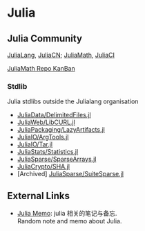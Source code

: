 # Julia

## Julia Community

[JuliaLang](https://github.com/JuliaLang), [JuliaCN](https://github.com/JuliaCN);
[JuliaMath](https://github.com/JuliaMath), [JuliaCI](https://github.com/JuliaCI)

[JuliaMath Repo KanBan](JuliaMath.md)

### Stdlib

Julia stdlibs outside the Julialang organisation

- [JuliaData/DelimitedFiles.jl](https://github.com/JuliaData/DelimitedFiles.jl)
- [JuliaWeb/LibCURL.jl](https://github.com/JuliaWeb/LibCURL.jl)
- [JuliaPackaging/LazyArtifacts.jl](https://github.com/JuliaPackaging/LazyArtifacts.jl)
- [JuliaIO/ArgTools.jl](https://github.com/JuliaIO/ArgTools.jl)
- [JuliaIO/Tar.jl](https://github.com/JuliaIO/Tar.jl)
- [JuliaStats/Statistics.jl](https://github.com/JuliaStats/Statistics.jl)
- [JuliaSparse/SparseArrays.jl](https://github.com/JuliaSparse/SparseArrays.jl)
- [JuliaCrypto/SHA.jl](https://github.com/JuliaCrypto/SHA.jl)
- [Archived] [JuliaSparse/SuiteSparse.jl](https://github.com/JuliaSparse/SuiteSparse.jl)

## External Links

- [Julia Memo](https://github.com/inkydragon/JuliaMemo): julia 相关的笔记与备忘.  
    Random note and memo about Julia.
